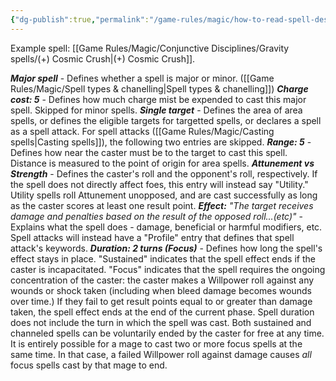 ```yaml
---
{"dg-publish":true,"permalink":"/game-rules/magic/how-to-read-spell-descriptions/"}
---
```


Example spell: [[Game Rules/Magic/Conjunctive Disciplines/Gravity spells/(+) Cosmic Crush\|(+) Cosmic Crush]].

***Major spell*** - Defines whether a spell is major or minor. ([[Game Rules/Magic/Spell types & chanelling\|Spell types & chanelling]])
***Charge cost: 5*** - Defines how much charge mist be expended to cast this major spell. Skipped for minor spells.
***Single target*** - Defines the area of area spells, or defines the eligible targets for targetted spells, or declares a spell as a spell attack. For spell attacks ([[Game Rules/Magic/Casting spells\|Casting spells]]), the following two entries are skipped.
***Range: 5*** - Defines how near the caster must be to the target to cast this spell. Distance is measured to the point of origin for area spells.
***Attunement vs Strength*** - Defines the caster's roll and the opponent's roll, respectively. If the spell does not directly affect foes, this entry will instead say "Utility." Utility spells roll Attunement unopposed, and are cast successfully as long as the caster scores at least one result point.
***Effect:*** *"The target receives damage and penalties based on the result of the opposed roll...(etc)"* - Explains what the spell does - damage, beneficial or harmful modifiers, etc. Spell attacks will instead have a "Profile" entry that defines that spell attack's keywords.
***Duration: 2 turns (Focus)*** - Defines how long the spell's effect stays in place. "Sustained" indicates that the spell effect ends if the caster is incapacitated. "Focus" indicates that the spell requires the ongoing concentration of the caster: the caster makes a Willpower roll against any wounds or shock taken (including when bleed damage becomes wounds over time.) If they fail to get result points equal to or greater than damage taken, the spell effect ends at the end of the current phase.
Spell duration does not include the turn in which the spell was cast.
Both sustained and channeled spells can be voluntarily ended by the caster for free at any time.
It is entirely possible for a mage to cast two or more focus spells at the same time. In that case, a failed Willpower roll against damage causes *all* focus spells cast by that mage to end.